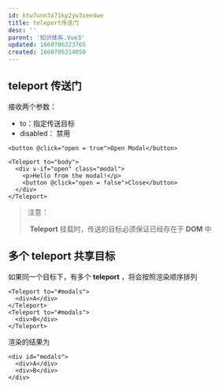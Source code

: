 ```yaml
---
id: ktw7unn3x71ky2yw3see4we
title: teleport传送门
desc: ''
parent: '知识体系.Vue3'
updated: 1660706323765
created: 1660706314050 
---
```


## teleport 传送门

接收两个参数：

- to：指定传送目标
- disabled： 禁用

```vue
<button @click="open = true">Open Modal</button>

<Teleport to="body">
  <div v-if="open" class="modal">
    <p>Hello from the modal!</p>
    <button @click="open = false">Close</button>
  </div>
</Teleport>
```

> 注意：
>
> ​			**Teleport** 挂载时，传送的目标必须保证已经存在于 **DOM** 中

## 多个 teleport 共享目标

如果同一个目标下，有多个 **teleport** ，将会按照渲染顺序排列

```vue
<Teleport to="#modals">
  <div>A</div>
</Teleport>
<Teleport to="#modals">
  <div>B</div>
</Teleport>
```

渲染的结果为

```vue
<div id="modals">
  <div>A</div>
  <div>B</div>
</div>
```

